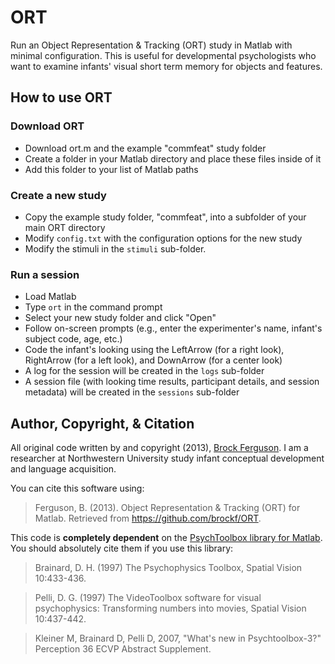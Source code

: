 ORT
===

Run an Object Representation & Tracking (ORT) study in Matlab with minimal configuration. This is useful for developmental psychologists who want to examine infants' visual short term memory for objects and features.

## How to use ORT

### Download ORT

* Download ort.m and the example "commfeat" study folder
* Create a folder in your Matlab directory and place these files inside of it
* Add this folder to your list of Matlab paths

### Create a new study

* Copy the example study folder, "commfeat", into a subfolder of your main ORT directory
* Modify `config.txt` with the configuration options for the new study
* Modify the stimuli in the `stimuli` sub-folder.

### Run a session

* Load Matlab
* Type `ort` in the command prompt
* Select your new study folder and click "Open"
* Follow on-screen prompts (e.g., enter the experimenter's name, infant's subject code, age, etc.)
* Code the infant's looking using the LeftArrow (for a right look), RightArrow (for a left look), and DownArrow (for a center look)
* A log for the session will be created in the `logs` sub-folder
* A session file (with looking time results, participant details, and session metadata) will be created in the `sessions` sub-folder

## Author, Copyright, & Citation

All original code written by and copyright (2013), [Brock Ferguson](http://www.brockferguson.com). I am a researcher at Northwestern University study infant conceptual development and language acquisition.

You can cite this software using:

> Ferguson, B. (2013). Object Representation & Tracking (ORT) for Matlab. Retrieved from https://github.com/brockf/ORT.

This code is **completely dependent** on the [PsychToolbox library for Matlab](http://psychtoolbox.org/PsychtoolboxCredits). You should absolutely cite them if you use this library:

> Brainard, D. H. (1997) The Psychophysics Toolbox, Spatial Vision 10:433-436.

> Pelli, D. G. (1997) The VideoToolbox software for visual psychophysics: Transforming numbers into movies, Spatial Vision 10:437-442.

> Kleiner M, Brainard D, Pelli D, 2007, "What's new in Psychtoolbox-3?" Perception 36 ECVP Abstract Supplement.
